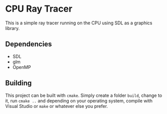 # CPU Ray Tracer
This is a simple ray tracer running on the CPU using SDL as a graphics library.

## Dependencies
- SDL
- glm
- OpenMP

## Building
This project can be built with `cmake`. Simply create a folder `build`, change to it, run `cmake ..` and depending on your operating system, compile with Visual Studio or `make` or whatever else you prefer.
